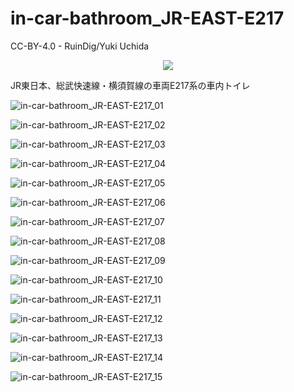 # in-car-bathroom_JR-EAST-E217
CC-BY-4.0 - RuinDig/Yuki Uchida
<div style="text-align: center;"><a href="https://creativecommons.org/licenses/by/4.0/deed.ja"><img src="https://user-images.githubusercontent.com/20723919/145936543-577c7705-90e2-4d56-ad5d-26b0fbcea02d.png" /></a></div>

JR東日本、総武快速線・横須賀線の車両E217系の車内トイレ

![in-car-bathroom_JR-EAST-E217_01](https://user-images.githubusercontent.com/20723919/107136730-41a82600-6949-11eb-8d50-b9b6fb62fa99.jpg)

![in-car-bathroom_JR-EAST-E217_02](https://user-images.githubusercontent.com/20723919/107136731-42d95300-6949-11eb-9278-9af78013424c.jpg)

![in-car-bathroom_JR-EAST-E217_03](https://user-images.githubusercontent.com/20723919/107136733-4371e980-6949-11eb-8b0a-85add15e5d92.jpg)

![in-car-bathroom_JR-EAST-E217_04](https://user-images.githubusercontent.com/20723919/107136734-4371e980-6949-11eb-85d4-4568c6193809.jpg)

![in-car-bathroom_JR-EAST-E217_05](https://user-images.githubusercontent.com/20723919/107136735-440a8000-6949-11eb-9048-806e85c345bc.jpg)

![in-car-bathroom_JR-EAST-E217_06](https://user-images.githubusercontent.com/20723919/107136736-440a8000-6949-11eb-9292-f95999c6a14f.jpg)

![in-car-bathroom_JR-EAST-E217_07](https://user-images.githubusercontent.com/20723919/107136737-44a31680-6949-11eb-8cd2-9ff863eb6520.jpg)

![in-car-bathroom_JR-EAST-E217_08](https://user-images.githubusercontent.com/20723919/107136738-44a31680-6949-11eb-9625-82833659769d.jpg)

![in-car-bathroom_JR-EAST-E217_09](https://user-images.githubusercontent.com/20723919/107136739-453bad00-6949-11eb-81ac-31b3ad70322c.jpg)

![in-car-bathroom_JR-EAST-E217_10](https://user-images.githubusercontent.com/20723919/107136740-453bad00-6949-11eb-9bd3-10f29a019343.jpg)

![in-car-bathroom_JR-EAST-E217_11](https://user-images.githubusercontent.com/20723919/107136741-45d44380-6949-11eb-9482-6b773d5df206.jpg)

![in-car-bathroom_JR-EAST-E217_12](https://user-images.githubusercontent.com/20723919/107136742-466cda00-6949-11eb-965a-aaeccd9711b0.jpg)

![in-car-bathroom_JR-EAST-E217_13](https://user-images.githubusercontent.com/20723919/107136743-466cda00-6949-11eb-8b35-7977379a7ab1.jpg)

![in-car-bathroom_JR-EAST-E217_14](https://user-images.githubusercontent.com/20723919/107136744-47057080-6949-11eb-8f3a-0372d78c63db.jpg)

![in-car-bathroom_JR-EAST-E217_15](https://user-images.githubusercontent.com/20723919/107136746-47057080-6949-11eb-8245-721dbd08e672.jpg)
